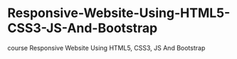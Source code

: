 # Responsive-Website-Using-HTML5-CSS3-JS-And-Bootstrap
course Responsive Website Using HTML5, CSS3, JS And Bootstrap

